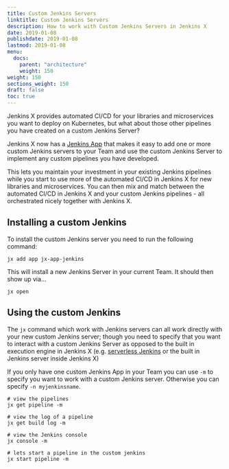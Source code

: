 ```yaml
---
title: Custom Jenkins Servers
linktitle: Custom Jenkins Servers
description: How to work with Custom Jenkins Servers in Jenkins X
date: 2019-01-08
publishdate: 2019-01-08
lastmod: 2019-01-08
menu:
  docs:
    parent: "architecture"
    weight: 150
weight: 150
sections_weight: 150
draft: false
toc: true
---
```


Jenkins X provides automated CI/CD for your libraries and microservices you want to deploy on Kubernetes, but what about those other pipelines you have created on a custom Jenkins Server?

Jenkins X now has a [Jenkins App](https://github.com/jenkins-x-apps/jx-app-jenkins) that makes it easy to add one or more custom Jenkins servers to your Team and use the custom Jenkins Server to implement any custom pipelines you have developed.

This lets you maintain your investment in your existing Jenkins pipelines while you start to use more of the automated CI/CD in Jenkins X for new libraries and microservices. You can then mix and match between the automated CI/CD in Jenkins X and your custom Jenkins pipelines - all orchestrated nicely together with Jenkins X.


## Installing a custom Jenkins

To install the custom Jenkins server you need to run the following command:

```shell 
jx add app jx-app-jenkins
```

This will install a new Jenkins Server in your current Team. It should then show up via...

```
jx open
```    

## Using the custom Jenkins

The `jx` command which work with Jenkins servers can all work directly with your new custom Jenkins server; though you need to specify that you want to interact with a custom Jenkins Server as opposed to the built in execution engine in Jenkins X (e.g. [serverless Jenkins](http://localhost:1313/news/serverless-jenkins/) or the built in Jenkins server inside Jenkins X)

If you only have one custom Jenkins App in your Team you can use `-m` to specify you want to work with a custom Jenkins server. Otherwise you can specify `-n myjenkinsname`.

```shell
# view the pipelines 
jx get pipeline -m

# view the log of a pipeline
jx get build log -m

# view the Jenkins console
jx console -m

# lets start a pipeline in the custom jenkins
jx start pipeline -m
```